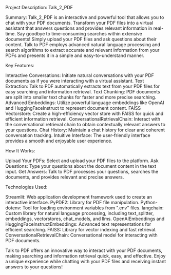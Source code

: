 Project Description: Talk_2_PDF

Summary:
Talk_2_PDF is an interactive and powerful tool that allows you to chat with your PDF documents. Transform your PDF files into a virtual assistant that answers questions and provides relevant information in real-time. Say goodbye to time-consuming searches within extensive documents! Simply upload your PDF files and ask questions about their content. Talk to PDF employs advanced natural language processing and search algorithms to extract accurate and relevant information from your PDFs and presents it in a simple and easy-to-understand manner.

Key Features:

  Interactive Conversations: Initiate natural conversations with your PDF documents as if you were interacting with a virtual assistant.
  Text Extraction: Talk to PDF automatically extracts text from your PDF files for easy searching and information retrieval.
  Text Chunking: PDF documents are split into smaller text chunks for faster and more precise searching.
  Advanced Embeddings: Utilize powerful language embeddings like OpenAI and HuggingFaceInstruct to represent document content.
  FAISS Vectorstore: Create a high-efficiency vector store with FAISS for quick and efficient information retrieval.
  ConversationalRetrievalChain: Interact with the conversational retrieval chain to obtain contextually relevant answers to your questions.
  Chat History: Maintain a chat history for clear and coherent conversation tracking.
  Intuitive Interface: The user-friendly interface provides a smooth and enjoyable user experience.

How It Works:

  Upload Your PDFs: Select and upload your PDF files to the platform.
  Ask Questions: Type your questions about the document content in the text input.
  Get Answers: Talk to PDF processes your questions, searches the documents, and provides relevant and precise answers.

Technologies Used:

  Streamlit: Web application development framework used to create an interactive interface.
  PyPDF2: Library for PDF file manipulation.
  Python-dotenv: Tool for loading environment variables from ".env" files.
  langchain: Custom library for natural language processing, including text_splitter, embeddings, vectorstores, chat_models, and llms.
  OpenAIEmbeddings and HuggingFaceInstructEmbeddings: Advanced text representations for efficient searching.
  FAISS: Library for vector indexing and fast retrieval.
  ConversationalRetrievalChain: Conversational model for interacting with PDF documents.

Talk to PDF offers an innovative way to interact with your PDF documents, making searching and information retrieval quick, easy, and effective. Enjoy a unique experience while chatting with your PDF files and receiving instant answers to your questions!
